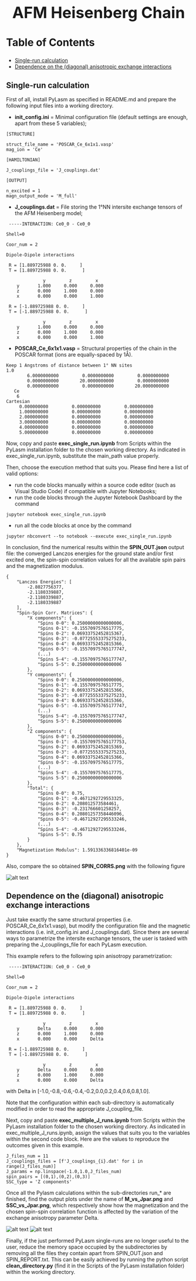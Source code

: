 **<h1 style="text-align: center; font-size: 3em;">AFM Heisenberg Chain</h1>**

**<h2 style="font-size: 2em;">Table of Contents</h2>**
- [Single-run calculation](#single-run-calculation)
- [Dependence on the (diagonal) anisotropic exchange interactions](#dependence-on-the-diagonal-anisotropic-exchange-interactions)

## Single-run calculation

First of all, install PyLasm as specified in README.md and prepare the following input files into a working directory.

- **init_config.ini** = Minimal configuration file (default settings are enough, apart from these 5 variables);

~~~
[STRUCTURE]

struct_file_name = 'POSCAR_Ce_6x1x1.vasp'
mag_ion = 'Ce'

[HAMILTONIAN]

J_couplings_file = 'J_couplings.dat'

[OUTPUT]

n_excited = 1
magn_output_mode = 'M_full'
~~~

- **J_couplings.dat** = File storing the 1°NN intersite exchange tensors of the AFM Heisenberg model;

~~~
 -----INTERACTION: Ce0_0 - Ce0_0

Shell=0

Coor_num = 2

Dipole-Dipole interactions

 R = [1.889725988 0. 0.     ]
 T = [1.889725988 0. 0.      ]

              y         z         x     
    y       1.000     0.000     0.000   
    z       0.000     1.000     0.000  
    x       0.000     0.000     1.000   

 R = [-1.889725988 0. 0.     ]
 T = [-1.889725988 0. 0.      ]

              y         z         x     
    y       1.000     0.000     0.000   
    z       0.000     1.000     0.000  
    x       0.000     0.000     1.000
~~~

- **POSCAR_Ce_6x1x1.vasp** = Structural properties of the chain in the POSCAR format (ions are equally-spaced by 1Å).

~~~
Keep 1 Angstroms of distance between 1° NN sites
1.0
        6.0000000000         0.0000000000         0.0000000000
        0.0000000000        20.0000000000         0.0000000000
        0.0000000000         0.0000000000        20.0000000000
   Ce
    6
Cartesian
     0.000000000         0.000000000         0.000000000
     1.000000000         0.000000000         0.000000000
     2.000000000         0.000000000         0.000000000
     3.000000000         0.000000000         0.000000000
     4.000000000         0.000000000         0.000000000
     5.000000000         0.000000000         0.000000000
~~~

Now, copy and paste **exec_single_run.ipynb** from Scripts within the PyLasm installation folder to the chosen working directory. As indicated in exec_single_run.ipynb, substitute the main_path value properly.

Then, choose the execution method that suits you. Please find here a list of valid options: 
- run the code blocks manually within a source code editor (such as Visual Studio Code) if compatible with Jupyter Notebooks;
- run the code blocks through the Jupyter Notebook Dashboard by the command

```jupyter notebook exec_single_run.ipynb```

- run all the code blocks at once by the command

```jupyter nbconvert --to notebook --execute exec_single_run.ipynb```

In conclusion, find the numerical results within the **SPIN_OUT.json** output file: the converged Lanczos energies for the ground state and/or first excited one, the spin-spin correlation values for all the available spin pairs and the magnetization modulus.

~~~
{
    "Lanczos Energies": [
        -2.8027756377,
        -2.1180339887,
        -2.1180339887,
        -2.1180339887
    ],
    "Spin-Spin Corr. Matrices": {
        "X components": {
            "Spins 0-0": 0.25000000000000006,
            "Spins 0-1": -0.1557097576517775,
            "Spins 0-2": 0.06933752452815367,
            "Spins 0-3": -0.07725553375275233,
            "Spins 0-4": 0.06933752452815366,
            "Spins 0-5": -0.15570975765177747,
            (...)
            "Spins 5-4": -0.15570975765177747,
            "Spins 5-5": 0.25000000000000006
        },
        "Y components": {
            "Spins 0-0": 0.25000000000000006,
            "Spins 0-1": -0.1557097576517775,
            "Spins 0-2": 0.06933752452815366,
            "Spins 0-3": -0.07725553375275233,
            "Spins 0-4": 0.06933752452815366,
            "Spins 0-5": -0.15570975765177747,
            (...)
            "Spins 5-4": -0.15570975765177747,
            "Spins 5-5": 0.25000000000000006
        },
        "Z components": {
            "Spins 0-0": 0.25000000000000006,
            "Spins 0-1": -0.15570975765177753,
            "Spins 0-2": 0.06933752452815369,
            "Spins 0-3": -0.07725553375275233,
            "Spins 0-4": 0.06933752452815366,
            "Spins 0-5": -0.1557097576517775,
            (...)
            "Spins 5-4": -0.1557097576517775,
            "Spins 5-5": 0.25000000000000006
        },
        "Total": {
            "Spins 0-0": 0.75,
            "Spins 0-1": -0.4671292729553325,
            "Spins 0-2": 0.208012573584461,
            "Spins 0-3": -0.231766601258257,
            "Spins 0-4": 0.20801257358446096,
            "Spins 0-5": -0.46712927295533246,
            (...)
            "Spins 5-4": -0.46712927295533246,
            "Spins 5-5": 0.75
        }
    },
    "Magnetization Modulus": 1.591336336816401e-09
}
~~~

Also, compare the so obtained **SPIN_CORRS.png** with the following figure

![alt text](./Figures/AFM_Heisenberg_Chain_Single-run_SPIN_CORRS.png)

## Dependence on the (diagonal) anisotropic exchange interactions

Just take exactly the same structural properties (i.e. POSCAR_Ce_6x1x1.vasp), but modify the configuration file and the magnetic interactions (i.e. init_config.ini and J_couplings.dat). Since there are several ways to parametrize the intersite exchange tensors, the user is tasked with preparing the J_couplings_file for each PyLasm execution. 

This example refers to the following spin anisotropy parametrization:

~~~
 -----INTERACTION: Ce0_0 - Ce0_0

Shell=0

Coor_num = 2

Dipole-Dipole interactions

 R = [1.889725988 0. 0.     ]
 T = [1.889725988 0. 0.      ]

              y         z         x     
    y       Delta     0.000     0.000   
    z       0.000     1.000     0.000  
    x       0.000     0.000     Delta   

 R = [-1.889725988 0. 0.     ]
 T = [-1.889725988 0. 0.      ]

              y         z         x     
    y       Delta     0.000     0.000   
    z       0.000     1.000     0.000  
    x       0.000     0.000     Delta
~~~

with Delta in [-1.0,-0.8,-0.6,-0.4,-0.2,0.0,0.2,0.4,0.6,0.8,1.0].

Note that the configuration within each sub-directory is automatically modified in order to read the appropriate J_coupling_file.

Next, copy and paste **exec_multiple_J_runs.ipynb** from Scripts within the PyLasm installation folder to the chosen working directory. As indicated in exec_multiple_J_runs.ipynb, assign the values that suits you to the variables within the second code block.
Here are the values to reproduce the outcomes given in this example.

~~~
J_files_num = 11 
J_couplings_files = [f'J_couplings_{i}.dat' for i in range(J_files_num)]
J_params = np.linspace(-1.0,1.0,J_files_num)
spin_pairs = [(0,1),(0,2),(0,3)]
SSC_type = 'Z components'
~~~

Once all the Pylasm calculations within the sub-directories run_* are finished, find the output plots under the name of **M_vs_Jpar.png** and **SSC_vs_Jpar.png**, which respectively show how the magnetization and the chosen spin-spin correlation function is affected by the variation of the exchange anisotropy parameter Delta.

![alt text](./Figures/AFM_Heisenberg_Chain_Multiple-J-runs_M_vs_Jpar.png)
![alt text](./Figures/AFM_Heisenberg_Chain_Multiple-J-runs_SSC_vs_Jpar.png)

Finally, if the just performed PyLasm single-runs are no longer useful to the user, reduce the memory space occupied by the subdirectories by removing all the files they contain apart from SPIN_OUT.json and SPIN_REPORT.txt. This can be easily achieved by running the python script **clean_directory.py** (find it in the Scripts of the PyLasm installation folder) within the working directory.
